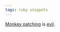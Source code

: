 ```yaml
---
tags: ruby snippets
---
```


[Monkey patching](/wiki/Monkey_patching) is [evil](http://github.com/aslakhellesoy/cucumber-rails/blob/master/lib/cucumber/rails/capybara_javascript_emulation.rb).
